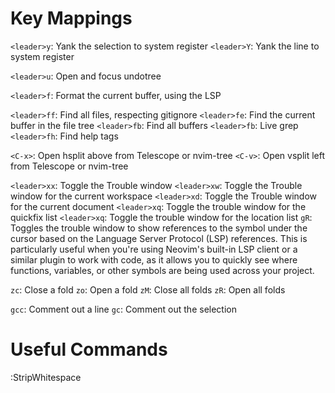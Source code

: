 # Key Mappings

`<leader>y`: Yank the selection to system register
`<leader>Y`: Yank the line to system register

`<leader>u`: Open and focus undotree

`<leader>f`: Format the current buffer, using the LSP

`<leader>ff`: Find all files, respecting gitignore
`<leader>fe`: Find the current buffer in the file tree
`<leader>fb`: Find all buffers
`<leader>fb`: Live grep
`<leader>fh`: Find help tags

`<C-x>`: Open hsplit above from Telescope or nvim-tree
`<C-v>`: Open vsplit left from Telescope or nvim-tree

`<leader>xx`: Toggle the Trouble window
`<leader>xw`: Toggle the Trouble window for the current workspace
`<leader>xd`: Toggle the Trouble window for the current document
`<leader>xq`: Toggle the trouble window for the quickfix list
`<leader>xq`: Toggle the trouble window for the location list
`gR`: Toggles the trouble window to show references to the symbol under the cursor
    based on the Language Server Protocol (LSP) references. This is particularly
    useful when you're using Neovim's built-in LSP client or a similar plugin to work
    with code, as it allows you to quickly see where functions, variables, or other
    symbols are being used across your project.

`zc`: Close a fold
`zo`: Open a fold
`zM`: Close all folds
`zR`: Open all folds

`gcc`: Comment out a line
`gc`: Comment out the selection

# Useful Commands

:StripWhitespace

